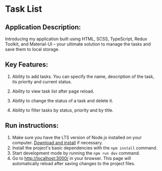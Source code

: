 # Task List

## Application Description:
Introducing my application built using HTML, SCSS, TypeScript, Redux Toolkit, and Material-UI – your ultimate solution to manage the tasks and save them to local storage.

## Key Features:

1. Ability to add tasks. You can specify the name, description of the task, its priority and current status.

2. Ability to view task list after page reload. 
   
3. Ability to change the status of a task and delete it.

4. Ability to filter tasks by status, priority and by title.

## Run instructions:

1. Make sure you have the LTS version of Node.js installed on your computer.
   [Download and install](https://nodejs.org/en/) if necessary.
2. Install the project's basic dependencies with the `npm install` command.
3. Start development mode by running the `npm run dev` command.
4. Go to [http://localhost:3000/](http://localhost:3000/) in your browser. This
   page will automatically reload after saving changes to the project files.
